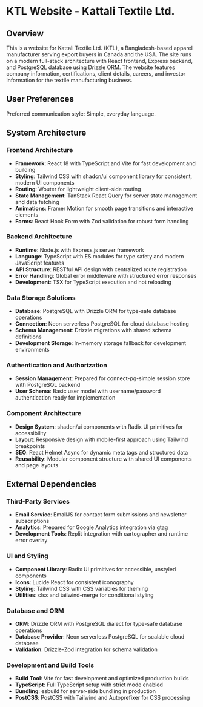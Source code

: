 # KTL Website - Kattali Textile Ltd.

## Overview

This is a website for Kattali Textile Ltd. (KTL), a Bangladesh-based apparel manufacturer serving export buyers in Canada and the USA. The site runs on a modern full-stack architecture with React frontend, Express backend, and PostgreSQL database using Drizzle ORM. The website features company information, certifications, client details, careers, and investor information for the textile manufacturing business.

## User Preferences

Preferred communication style: Simple, everyday language.

## System Architecture

### Frontend Architecture
- **Framework**: React 18 with TypeScript and Vite for fast development and building
- **Styling**: Tailwind CSS with shadcn/ui component library for consistent, modern UI components
- **Routing**: Wouter for lightweight client-side routing
- **State Management**: TanStack React Query for server state management and data fetching
- **Animations**: Framer Motion for smooth page transitions and interactive elements
- **Forms**: React Hook Form with Zod validation for robust form handling

### Backend Architecture  
- **Runtime**: Node.js with Express.js server framework
- **Language**: TypeScript with ES modules for type safety and modern JavaScript features
- **API Structure**: RESTful API design with centralized route registration
- **Error Handling**: Global error middleware with structured error responses
- **Development**: TSX for TypeScript execution and hot reloading

### Data Storage Solutions
- **Database**: PostgreSQL with Drizzle ORM for type-safe database operations
- **Connection**: Neon serverless PostgreSQL for cloud database hosting
- **Schema Management**: Drizzle migrations with shared schema definitions
- **Development Storage**: In-memory storage fallback for development environments

### Authentication and Authorization
- **Session Management**: Prepared for connect-pg-simple session store with PostgreSQL backend
- **User Schema**: Basic user model with username/password authentication ready for implementation

### Component Architecture
- **Design System**: shadcn/ui components with Radix UI primitives for accessibility
- **Layout**: Responsive design with mobile-first approach using Tailwind breakpoints
- **SEO**: React Helmet Async for dynamic meta tags and structured data
- **Reusability**: Modular component structure with shared UI components and page layouts

## External Dependencies

### Third-Party Services
- **Email Service**: EmailJS for contact form submissions and newsletter subscriptions
- **Analytics**: Prepared for Google Analytics integration via gtag
- **Development Tools**: Replit integration with cartographer and runtime error overlay

### UI and Styling
- **Component Library**: Radix UI primitives for accessible, unstyled components
- **Icons**: Lucide React for consistent iconography
- **Styling**: Tailwind CSS with CSS variables for theming
- **Utilities**: clsx and tailwind-merge for conditional styling

### Database and ORM
- **ORM**: Drizzle ORM with PostgreSQL dialect for type-safe database operations
- **Database Provider**: Neon serverless PostgreSQL for scalable cloud database
- **Validation**: Drizzle-Zod integration for schema validation

### Development and Build Tools
- **Build Tool**: Vite for fast development and optimized production builds
- **TypeScript**: Full TypeScript setup with strict mode enabled
- **Bundling**: esbuild for server-side bundling in production
- **PostCSS**: PostCSS with Tailwind and Autoprefixer for CSS processing